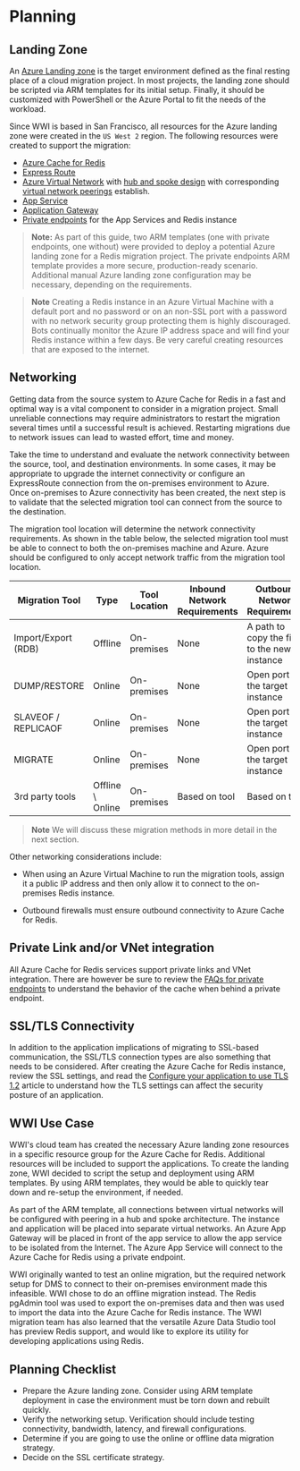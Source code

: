 # Planning

## Landing Zone

An [Azure Landing zone](https://docs.microsoft.com/en-us/azure/cloud-adoption-framework/ready/landing-zone/) is the target environment defined as the final resting place of a cloud migration project. In most projects, the landing zone should be scripted via ARM templates for its initial setup. Finally, it should be customized with PowerShell or the Azure Portal to fit the needs of the workload.

Since WWI is based in San Francisco, all resources for the Azure landing zone were created in the `US West 2` region. The following resources were created to support the migration:

- [Azure Cache for Redis](https://docs.microsoft.com/en-us/azure/Redis/quickstart-create-Redis-server-instance-using-azure-portal)
- [Express Route](https://docs.microsoft.com/en-us/azure/expressroute/expressroute-introduction)
- [Azure Virtual Network](https://docs.microsoft.com/en-us/azure/virtual-network/quick-create-portal) with [hub and spoke design](https://docs.microsoft.com/en-us/azure/architecture/reference-architectures/hybrid-networking/hub-spoke) with corresponding [virtual network peerings](https://docs.microsoft.com/en-us/azure/virtual-network/virtual-network-peering-overview) establish.
- [App Service](https://docs.microsoft.com/en-us/azure/app-service/overview)
- [Application Gateway](https://docs.microsoft.com/en-us/azure/load-balancer/quickstart-load-balancer-standard-internal-portal?tabs=option-1-create-internal-load-balancer-standard)
- [Private endpoints](https://docs.microsoft.com/en-us/azure/private-link/private-endpoint-overview) for the App Services and Redis instance

> **Note:** As part of this guide, two ARM templates (one with private endpoints, one without) were provided to deploy a potential Azure landing zone for a Redis migration project. The private endpoints ARM template provides a more secure, production-ready scenario. Additional manual Azure landing zone configuration may be necessary, depending on the requirements.

> **Note** Creating a Redis instance in an Azure Virtual Machine with a default port and no password or on an non-SSL port with a password with no network security group protecting them is highly discouraged.  Bots continually monitor the Azure IP address space and will find your Redis instance within a few days.  Be very careful creating resources that are exposed to the internet.

## Networking

Getting data from the source system to Azure Cache for Redis in a fast and optimal way is a vital component to consider in a migration project. Small unreliable connections may require administrators to restart the migration several times until a successful result is achieved. Restarting migrations due to network issues can lead to wasted effort, time and money.

Take the time to understand and evaluate the network connectivity between the source, tool, and destination environments. In some cases, it may be appropriate to upgrade the internet connectivity or configure an ExpressRoute connection from the on-premises environment to Azure. Once on-premises to Azure connectivity has been created, the next step is to validate that the selected migration tool can connect from the source to the destination.

The migration tool location will determine the network connectivity requirements. As shown in the table below, the selected migration tool must be able to connect to both the on-premises machine and Azure. Azure should be configured to only accept network traffic from the migration tool location.

| Migration Tool | Type | Tool Location | Inbound Network Requirements | Outbound Network Requirements |
| --- | --- | --- | --- | --- |
| Import/Export (RDB) | Offline | On-premises  | None | A path to copy the file to the new instance |
| DUMP/RESTORE | Online | On-premises  | None | Open port to the target instance |
| SLAVEOF / REPLICAOF | Online | On-premises  | None | Open port to the target instance |
| MIGRATE | Online | On-premises  | None | Open port to the target instance |
| 3rd party tools | Offline \ Online | On-premises  | Based on tool | Based on tool |

> **Note** We will discuss these migration methods in more detail in the next section.

Other networking considerations include:

- When using an Azure Virtual Machine to run the migration tools, assign it a public IP address and then only allow it to connect to the on-premises Redis instance.

- Outbound firewalls must ensure outbound connectivity to Azure Cache for Redis. 

## Private Link and/or VNet integration

All Azure Cache for Redis services support private links and VNet integration.  There are however be sure to review the [FAQs for private endpoints](https://docs.microsoft.com/en-us/azure/azure-cache-for-redis/cache-private-link#faq) to understand the behavior of the cache when behind a private endpoint.

## SSL/TLS Connectivity

In addition to the application implications of migrating to SSL-based communication, the SSL/TLS connection types are also something that needs to be considered. After creating the Azure Cache for Redis instance, review the SSL settings, and read the [Configure your application to use TLS 1.2](https://docs.microsoft.com/en-us/azure/azure-cache-for-redis/cache-remove-tls-10-11#configure-your-application-to-use-tls-12) article to understand how the TLS settings can affect the security posture of an application.

## WWI Use Case

WWI's cloud team has created the necessary Azure landing zone resources in a specific resource group for the Azure Cache for Redis. Additional resources will be included to support the applications. To create the landing zone, WWI decided to script the setup and deployment using ARM templates. By using ARM templates, they would be able to quickly tear down and re-setup the environment, if needed.

As part of the ARM template, all connections between virtual networks will be configured with peering in a hub and spoke architecture. The instance and application will be placed into separate virtual networks. An Azure App Gateway will be placed in front of the app service to allow the app service to be isolated from the Internet.  The Azure App Service will connect to the Azure Cache for Redis using a private endpoint.

WWI originally wanted to test an online migration, but the required network setup for DMS to connect to their on-premises environment made this infeasible. WWI chose to do an offline migration instead. The Redis pgAdmin tool was used to export the on-premises data and then was used to import the data into the Azure Cache for Redis instance. The WWI migration team has also learned that the versatile Azure Data Studio tool has preview Redis support, and would like to explore its utility for developing applications using Redis.

## Planning Checklist

- Prepare the Azure landing zone. Consider using ARM template deployment in case the environment must be torn down and rebuilt quickly.
- Verify the networking setup. Verification should include testing connectivity, bandwidth, latency, and firewall configurations.
- Determine if you are going to use the online or offline data migration strategy.
- Decide on the SSL certificate strategy.

